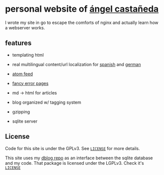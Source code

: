 # personal website of [ángel castañeda](https://www.angel-castaneda.com)

I wrote my site in go to escape the comforts of nginx and actually learn how a
webserver works.

## features

* templating html

* real multilingual content/url localization for
  [spanish](https://es.angel-castaneda.com) and
  [german](https://de.angel-castaneda.com)

* [atom feed](https://www.angel-castaneda.com/atom.xml)

* [fancy error pages](https://www.angel-castaneda.com/page/doesnt/exist)

* md -> html for articles

* blog organized w/ tagging system

* gzipping

* sqlite server

## License

Code for this site is under the GPLv3. See [`LICENSE`](./LICENSE) for more
details.

This site uses my [dblog repo](https://git.acsq.me/dblog) as an interface
between the sqlite database and my code. That package is licensed under the
LGPLv3. Check it's [`LICENSE`](https://git.acsq.me/dblog/tree/LICENSE/)

